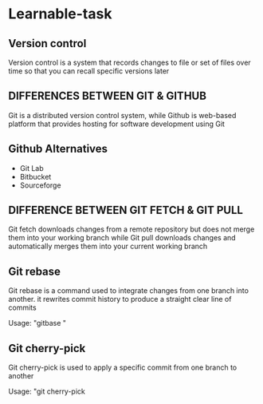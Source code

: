 # Learnable-task

## Version control
Version control is a system that records changes to file or set of files over time so that you can recall specific versions later

## DIFFERENCES BETWEEN GIT & GITHUB
Git is a distributed version control system, while Github is web-based platform that provides hosting for software development using Git

## Github Alternatives
- Git Lab
- Bitbucket
- Sourceforge

## DIFFERENCE BETWEEN GIT FETCH & GIT PULL
Git fetch downloads changes from a remote repository but does not merge them into your working branch while Git pull downloads changes and automatically merges them into your current working branch

## Git rebase
Git rebase is a command used to integrate changes from one branch into another. it rewrites commit history to produce a straight clear line of commits

Usage: "gitbase <base-branch>"

## Git cherry-pick
Git cherry-pick is used to apply a specific commit from one branch to another

Usage: "git cherry-pick <commit-hash>
